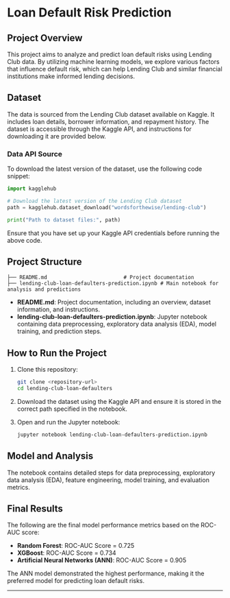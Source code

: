 # Loan Default Risk Prediction

## Project Overview
This project aims to analyze and predict loan default risks using Lending Club data. By utilizing machine learning models, we explore various factors that influence default risk, which can help Lending Club and similar financial institutions make informed lending decisions. 

## Dataset
The data is sourced from the Lending Club dataset available on Kaggle. It includes loan details, borrower information, and repayment history. The dataset is accessible through the Kaggle API, and instructions for downloading it are provided below.

### Data API Source
To download the latest version of the dataset, use the following code snippet:

```python
import kagglehub

# Download the latest version of the Lending Club dataset
path = kagglehub.dataset_download("wordsforthewise/lending-club")

print("Path to dataset files:", path)
```

Ensure that you have set up your Kaggle API credentials before running the above code.

## Project Structure

```
├── README.md                         # Project documentation
├── lending-club-loan-defaulters-prediction.ipynb # Main notebook for analysis and predictions
```

- **README.md**: Project documentation, including an overview, dataset information, and instructions.
- **lending-club-loan-defaulters-prediction.ipynb**: Jupyter notebook containing data preprocessing, exploratory data analysis (EDA), model training, and prediction steps.

## How to Run the Project
1. Clone this repository:
   ```bash
   git clone <repository-url>
   cd lending-club-loan-defaulters
   ```

2. Download the dataset using the Kaggle API and ensure it is stored in the correct path specified in the notebook.

3. Open and run the Jupyter notebook:
   ```bash
   jupyter notebook lending-club-loan-defaulters-prediction.ipynb
   ```

## Model and Analysis
The notebook contains detailed steps for data preprocessing, exploratory data analysis (EDA), feature engineering, model training, and evaluation metrics.

## Final Results
The following are the final model performance metrics based on the ROC-AUC score:

- **Random Forest**: ROC-AUC Score = 0.725
- **XGBoost**: ROC-AUC Score = 0.734
- **Artificial Neural Networks (ANN)**: ROC-AUC Score = 0.905

The ANN model demonstrated the highest performance, making it the preferred model for predicting loan default risks.

---

